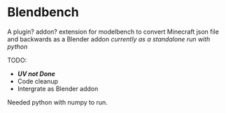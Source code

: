 # Blendbench

A plugin? addon? extension for modelbench to convert Minecraft json file and backwards as a Blender addon *currently as a standalone run with python*


TODO:
- ***UV not Done*** 
- Code cleanup
- Intergrate as Blender addon 


Needed python with numpy to run.
